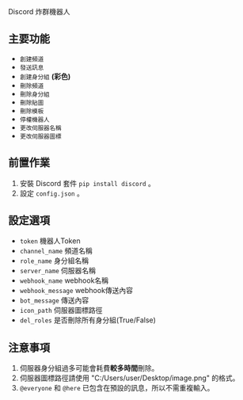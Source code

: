 Discord 炸群機器人
## 主要功能
- `創建頻道`
- `發送訊息`
- `創建身分組` **(彩色)**
- `刪除頻道`
- `刪除身分組`
- `刪除貼圖`
- `刪除模板`
- `停權機器人`
- `更改伺服器名稱`
- `更改伺服器圖標`
## 前置作業
1. 安裝 Discord 套件 ```pip install discord``` 。
2. 設定 `config.json` 。
## 設定選項
- `token` 機器人Token
- `channel_name` 頻道名稱
- `role_name` 身分組名稱
- `server_name` 伺服器名稱
- `webhook_name` webhook名稱
- `webhook_message` webhook傳送內容
- `bot_message` 傳送內容
- `icon_path` 伺服器圖標路徑
- `del_roles` 是否刪除所有身分組(True/False)
## 注意事項
1. 伺服器身分組過多可能會耗費**較多時間**刪除。
2. 伺服器圖標路徑請使用 "C:/Users/user/Desktop/image.png" 的格式。
3. `@everyone` 和 `@here` 已包含在預設的訊息，所以不需重複輸入。
